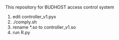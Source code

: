 <!---
Securicraft/Securicraft is a ✨ special ✨ repository because its `README.md` (this file) appears on your GitHub profile.
You can click the Preview link to take a look at your changes.
--->
This repository for BUDHOST access control system
1. edit controller_v1.pyx
2. ./comply.sh
3. rename *.so to controller_v1.so
4. run R.py
